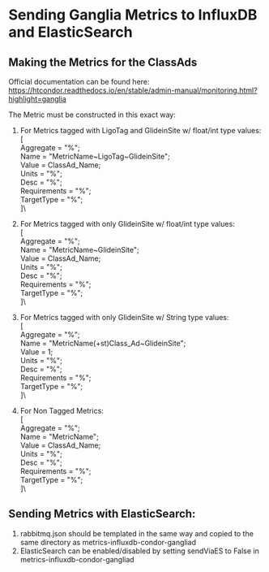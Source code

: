 # Sending Ganglia Metrics to InfluxDB and ElasticSearch

## Making the Metrics for the ClassAds

Official documentation can be found here:
	https://htcondor.readthedocs.io/en/stable/admin-manual/monitoring.html?highlight=ganglia

The Metric must be constructed in this exact way:

1. For Metrics tagged with LigoTag and GlideinSite w/ float/int type values:\
[\
	Aggregate = "%";\
	Name = "MetricName\~LigoTag\~GlideinSite";\
	Value = ClassAd_Name;\
	Units = "%";\
	Desc = "%";\
	Requirements = "%";\
	TargetType = "%";\
]\

1. For Metrics tagged with only GlideinSite w/ float/int type values:\
[\
	Aggregate = "%";\
	Name = "MetricName~GlideinSite";\
	Value = ClassAd_Name;\
	Units = "%";\
	Desc = "%";\
	Requirements = "%";\
	TargetType = "%";\
]\

1. For Metrics tagged with only GlideinSite w/ String type values:\
[\
	Aggregate = "%";\
	Name = "MetricName(+st)Class_Ad~GlideinSite";\
	Value = 1;\
	Units = "%";\
	Desc = "%";\
	Requirements = "%";\
	TargetType = "%";\
]\

1. For Non Tagged Metrics:\
[\
	Aggregate = "%";\
	Name = "MetricName";\
	Value = ClassAd_Name;\
	Units = "%";\
	Desc = "%";\
	Requirements = "%";\
	TargetType = "%";\
]\

## Sending Metrics with ElasticSearch:
1. rabbitmq.json should be templated in the same way and copied to the same directory as metrics-influxdb-condor-gangliad
1. ElasticSearch can be enabled/disabled by setting sendViaES to False in metrics-influxdb-condor-gangliad

